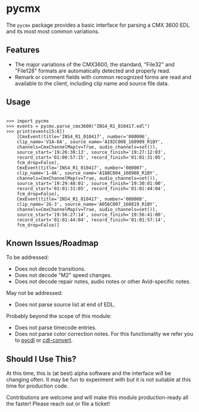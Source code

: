 # pycmx

The `pycmx` package provides a basic interface for parsing a CMX 3600 EDL and its most most common variations.

## Features

* The major variations of the CMX3600, the standard, "File32" and "File128" 
  formats are automatically detected and properly read.
* Remark or comment fields with common recognized forms are read and 
  available to the client, including clip name and source file data.

## Usage

```

>>> import pycmx
>>> events = pycmx.parse_cmx3600("INS4_R1_010417.edl") 
>>> print(events[5:8])
	[CmxEvent(title='INS4_R1_010417', number='000006', 
	clip_name='V1A-6A', source_name='A192C008_160909_R1BY', 
	channels=CmxChannelMap(v=True, audio_channels=set()), 
	source_start='19:26:38:13', source_finish='19:27:12:03', 
	record_start='01:00:57:15', record_finish='01:01:31:05', 
	fcm_drop=False), 
	CmxEvent(title='INS4_R1_010417', number='000007', 
	clip_name='1-4A', source_name='A188C004_160908_R1BY', 
	channels=CmxChannelMap(v=True, audio_channels=set()), 
	source_start='19:29:48:01', source_finish='19:30:01:00', 
	record_start='01:01:31:05', record_finish='01:01:44:04', 
	fcm_drop=False), 
	CmxEvent(title='INS4_R1_010417', number='000008', 
	clip_name='2G-3', source_name='A056C007_160819_R1BY', 
	channels=CmxChannelMap(v=True, audio_channels=set()), 
	source_start='19:56:27:14', source_finish='19:56:41:00', 
	record_start='01:01:44:04', record_finish='01:01:57:14', 
	fcm_drop=False)]

```

## Known Issues/Roadmap

To be addressed:
* Does not decode transitions.
* Does not decode "M2" speed changes.
* Does not decode repair notes, audio notes or other Avid-specific notes.

May not be addressed:

* Does not parse source list at end of EDL.

Probably beyond the scope of this module:
* Does not parse timecode entries.
* Does not parse color correction notes. For this functionality we refer you to [pycdl](https://pypi.org/project/pycdl/) or [cdl-convert](https://pypi.org/project/cdl-convert/).

## Should I Use This?

At this time, this is (at best) alpha software and the interface will be 
changing often. It may be fun to experiment with but it is not suitable
at this time for production code.

Contributions are welcome and will make this module production-ready all the
faster! Please reach out or file a ticket! 

